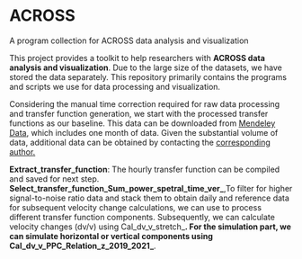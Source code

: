 # ACROSS
A program collection for ACROSS data analysis and visualization

This project provides a toolkit to help researchers with **ACROSS data analysis and visualization**. Due to the large size of the datasets, we have stored the data separately. This repository primarily contains the programs and scripts we use for data processing and visualization.

Considering the manual time correction required for raw data processing and transfer function generation, we start with the processed transfer functions as our baseline. This data can be downloaded from [Mendeley Data](https://data.mendeley.com/preview/p7nw36tbbf?a=67361f27-f595-4482-a322-f00a0f994cab), which includes one month of data. Given the substantial volume of data, additional data can be obtained by contacting the <ins>corresponding author<ins>.

**Extract_transfer_function**: The hourly transfer function can be compiled and saved for next step.
**Select_transfer_function_Sum_power_spetral_time_ver_**,To filter for higher signal-to-noise ratio data and stack them to obtain daily and reference data for subsequent velocity change calculations, we can use  to process different transfer function components.
Subsequently, we can calculate velocity changes (dv/v) using Cal_dv_v_stretch_**.
For the simulation part, we can simulate horizontal or vertical components using Cal_dv_v_PPC_Relation_z_2019_2021_**.
